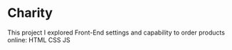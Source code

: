 # Charity 

This project I explored Front-End settings and capability to order products online:
HTML
CSS
JS
